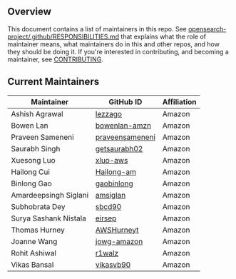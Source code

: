 ## Overview

This document contains a list of maintainers in this repo. See [opensearch-project/.github/RESPONSIBILITIES.md](https://github.com/opensearch-project/.github/blob/main/RESPONSIBILITIES.md#maintainer-responsibilities) that explains what the role of maintainer means, what maintainers do in this and other repos, and how they should be doing it. If you're interested in contributing, and becoming a maintainer, see [CONTRIBUTING](CONTRIBUTING.md).

## Current Maintainers

| Maintainer            | GitHub ID                                             | Affiliation |
|-----------------------|-------------------------------------------------------| ----------- |
| Ashish Agrawal        | [lezzago](https://github.com/lezzago)                 | Amazon      |
| Bowen Lan             | [bowenlan-amzn](https://github.com/bowenlan-amzn)     | Amazon      |
| Praveen Sameneni      | [praveensameneni](https://github.com/praveensameneni) | Amazon      |
| Saurabh Singh         | [getsaurabh02](https://github.com/getsaurabh02/)      | Amazon      |
| Xuesong Luo           | [xluo-aws](https://github.com/xluo-aws)               | Amazon      |
| Hailong Cui           | [Hailong-am](https://github.com/Hailong-am)           | Amazon      |
| Binlong Gao           | [gaobinlong](https://github.com/gaobinlong)           | Amazon      |
| Amardeepsingh Siglani | [amsiglan](https://github.com/amsiglan)               | Amazon      |
| Subhobrata Dey        | [sbcd90](https://github.com/sbcd90)                   | Amazon      |
| Surya Sashank Nistala | [eirsep](https://github.com/eirsep)                   | Amazon      |
| Thomas Hurney         | [AWSHurneyt](https://github.com/AWSHurneyt)           | Amazon      |
| Joanne Wang           | [jowg-amazon](https://github.com/jowg-amazon)         | Amazon      |
| Rohit Ashiwal         | [r1walz](https://github.com/r1walz)                   | Amazon      |
| Vikas Bansal          | [vikasvb90](https://github.com/vikasvb90)             | Amazon      |
